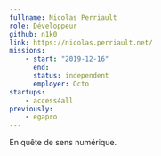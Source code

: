 ```yaml
---
fullname: Nicolas Perriault
role: Développeur
github: n1k0
link: https://nicolas.perriault.net/
missions:
    - start: "2019-12-16"
      end:
      status: independent
      employer: Octo
startups:
    - access4all
previously:
    - egapro
---
```


En quête de sens numérique.
